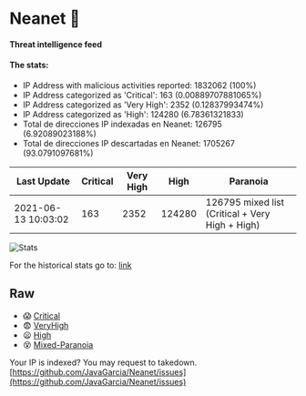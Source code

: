 # Neanet :hocho:
#### Threat intelligence feed
#### The stats:

- IP Address with malicious activities reported: 1832062 (100%)
- IP Address categorized as 'Critical':  163 (0.00889707881065%)
- IP Address categorized as 'Very High':  2352 (0.12837993474%)
- IP Address categorized as 'High':  124280 (6.78361321833)
- Total de direcciones IP indexadas en Neanet:  126795 (6.92089023188%)
- Total de direcciones IP descartadas en Neanet:  1705267 (93.0791097681%)

| Last Update | Critical | Very High | High | Paranoia |
| --- | --- | --- | --- | --- |
| 2021-06-13 10:03:02 | 163 | 2352 | 124280 | 126795 mixed list (Critical + Very High + High)|

![Stats](https://docs.google.com/spreadsheets/d/e/2PACX-1vSnaNMIXVabIpDJjufMlzH7poXnshF3mgd8Is1g9ytUEzVsP5my4Trn8f-xkoLLQ38xpL3HtmUexLo6/pubchart?oid=501124687&format=image)

For the historical stats go to: [link](/stats.csv)
## Raw
- :scream: [Critical](https://raw.githubusercontent.com/JavaGarcia/Neanet/master/blacklists/neanet_critical.txt)
- :fearful: [VeryHigh](https://raw.githubusercontent.com/JavaGarcia/Neanet/master/blacklists/neanet_veryHigh.txtt)
- :frowning: [High](https://raw.githubusercontent.com/JavaGarcia/Neanet/master/blacklists/neanet_high.txt)
- :dizzy_face: [Mixed-Paranoia](https://raw.githubusercontent.com/JavaGarcia/Neanet/master/blacklists/neanet_all.txt)


Your IP is indexed? You may request to takedown. [https://github.com/JavaGarcia/Neanet/issues](https://github.com/JavaGarcia/Neanet/issues)


















































































































































































































































































































































































































































































































































































































































































































































































































































































































































































































































































































































































































































































































































































































































































































































































































































































































































































































































































































































































































































































































































































































































































































































































































































































































































































































































































































































































































































































































































































































































































































































































































































































































































































































































































































































































































































































































































































































































































































































































































































































































































































































































































































































































































































































































































































































































































































































































































































































































































































































































































































































































































































































































































































































































































































































































































































































































































































































































































































































































































































































































































































































































































































































































































































































































































































































































































































































































































































































































































































































































































































































































